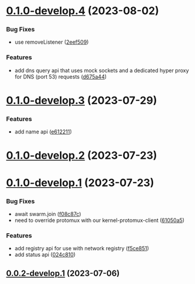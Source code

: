 # [0.1.0-develop.4](https://git.lumeweb.com/LumeWeb/kernel-handshake-node/compare/v0.1.0-develop.3...v0.1.0-develop.4) (2023-08-02)


### Bug Fixes

* use removeListener ([2eef509](https://git.lumeweb.com/LumeWeb/kernel-handshake-node/commit/2eef5099c8277624e88b9a310aed14adf78e4b3f))


### Features

* add dns query api that uses mock sockets and a dedicated hyper proxy for DNS (port 53) requests ([d675a44](https://git.lumeweb.com/LumeWeb/kernel-handshake-node/commit/d675a44b4e77a1c0aa2210f5bea3d538476f63ac))

# [0.1.0-develop.3](https://git.lumeweb.com/LumeWeb/kernel-handshake-node/compare/v0.1.0-develop.2...v0.1.0-develop.3) (2023-07-29)


### Features

* add name api ([e612211](https://git.lumeweb.com/LumeWeb/kernel-handshake-node/commit/e6122110c5e9d42773aeb57e0bfee2cee0e6febf))

# [0.1.0-develop.2](https://git.lumeweb.com/LumeWeb/kernel-handshake-node/compare/v0.1.0-develop.1...v0.1.0-develop.2) (2023-07-23)

# [0.1.0-develop.1](https://git.lumeweb.com/LumeWeb/kernel-handshake-node/compare/v0.0.2-develop.1...v0.1.0-develop.1) (2023-07-23)


### Bug Fixes

* await swarm.join ([f08c87c](https://git.lumeweb.com/LumeWeb/kernel-handshake-node/commit/f08c87c1845b7561c9aea1f7c21cf1f5528f92b7))
* need to override protomux with our kernel-protomux-client ([61050a5](https://git.lumeweb.com/LumeWeb/kernel-handshake-node/commit/61050a5a054686c65a4e1e58035e39b6e37c25d6))


### Features

* add registry api for use with network registry ([f5ce851](https://git.lumeweb.com/LumeWeb/kernel-handshake-node/commit/f5ce8518bb5261fbf25d5281c9f31ead99d735fd))
* add status api ([024c810](https://git.lumeweb.com/LumeWeb/kernel-handshake-node/commit/024c810edf8a9f57693d89d44c785306d3edee89))

## [0.0.2-develop.1](https://git.lumeweb.com/LumeWeb/kernel-handshake-node/compare/v0.0.1...v0.0.2-develop.1) (2023-07-06)
